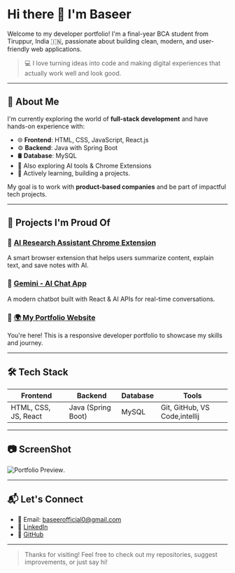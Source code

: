 # Hi there 👋 I'm Baseer

Welcome to my developer portfolio! I'm a final-year BCA student from Tiruppur, India 🇮🇳, passionate about building clean, modern, and user-friendly web applications.

> 💻 I love turning ideas into code and making digital experiences that actually work well and look good.

---

## 🚀 About Me

I'm currently exploring the world of **full-stack development** and have hands-on experience with:

- 🌐 **Frontend**: HTML, CSS, JavaScript, React.js  
- ⚙️ **Backend**: Java with Spring Boot  
- 🛢️ **Database**: MySQL 
- 🧠 Also exploring AI tools & Chrome Extensions  
- 💼 Actively learning, building a projects.

My goal is to work with **product-based companies** and be part of impactful tech projects.

---

## 🧠 Projects I'm Proud Of

### 🔹 [AI Research Assistant Chrome Extension](https://github.com/Baseer-S/research-assistant)
A smart browser extension that helps users summarize content, explain text, and save notes with AI.

### 🔹 [Gemini - AI Chat App](https://github.com/Baseer-S/Gemini-2.0)
A modern chatbot built with React & AI APIs for real-time conversations.

### 🔹 [🌍 My Portfolio Website](https://baseer-s.github.io/My_Portfolio/)
You're here! This is a responsive developer portfolio to showcase my skills and journey.

---

## 🛠️ Tech Stack

| Frontend        | Backend             | Database       | Tools        |
|------------------|----------------------|----------------|--------------|
| HTML, CSS, JS, React | Java (Spring Boot) | MySQL  | Git, GitHub, VS Code,intellij |

---

## 📷 ScreenShot

![Portfolio Preview](https://github.com/user-attachments/assets/f77590b1-f68a-4b51-bba8-cecca6e03ecc).




---

## 📬 Let's Connect

- 📧 Email: baseerofficial0@gmail.com  
- 💼 [LinkedIn](https://www.linkedin.com/in/baseer-s-419713285/)  
- 🐙 [GitHub](https://github.com/Baseer-S)  

---

> Thanks for visiting! Feel free to check out my repositories, suggest improvements, or just say hi!
